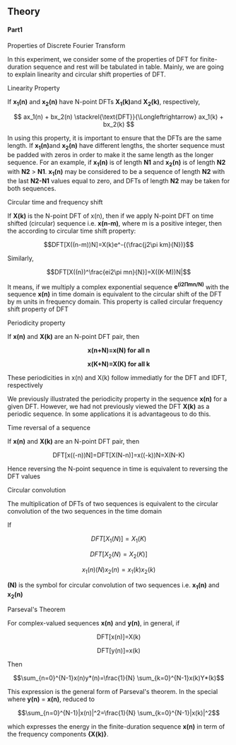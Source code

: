 ## Theory

#### Part1
                         
<p>Properties of Discrete Fourier Transform</p>
<p  class="heading-content">
In this experiment, we consider some of the properties of DFT for finite-duration sequence and rest will be tabulated in table. Mainly, we are going to explain linearity and circular shift properties of DFT.</p>
<p>Linearity Property</p>                            
<p>If <b>x<sub>1</sub>(n)</b> and <b>x<sub>2</sub>(n)</b> have N-point DFTs <b>X<sub>1</sub>(k)</b>and <b>X<sub>2</sub>(k)</b>, respectively,</p>

$$
ax_1(n) + bx_2(n) \stackrel{\text{DFT}}{\Longleftrightarrow} ax_1(k) + bx_2(k)
$$


<p  class="heading-content">In using this property, it is important to ensure that the DFTs are the same length. If <b>x<sub>1</sub>(n)</b>and <b>x<sub>2</sub>(n)</b> have different
lengths, the shorter sequence must be padded with zeros in order to make it the same length as the longer sequence. For an example, if <b>x<sub>1</sub>(n)</b> is of length <b>N1</b> and <b>x<sub>2</sub>(n)</b> is of length <b>N2</b> with <b>N2</b> > <b>N1</b>.
<b>x<sub>1</sub>(n)</b> may be considered to be a sequence of length <b>N2</b> with the last <b>N2-N1</b> values equal to zero, and DFTs of length <b>N2</b> may be taken for both sequences.</p>
<p  class="heading-content">Circular time and frequency shift</p>
<p  class="heading-content">If <b>X(k)</b> is the N-point DFT of x(n), then if we apply N-point DFT on time shifted 
(circular) sequence i.e. <b>x(n-m)</b>, where m is a positive integer, then the according to circular time shift property:</p>

$$DFT[X((n-m))N]=X(k)e^-{(\frac{j2\pi km}{N})}$$

<p>Similarly,</p>

$$DFT[X((n))^\frac{ei2\pi mn}{N}]=X((K-M))N|$$

<p  class="heading-content">It means, if we multiply a complex exponential sequence <b>e<sup>(i2&Pi;mn/N)</sup></b> with the sequence <b>x(n)</b> in
time domain is equivalent to the circular shift of the DFT by m units in frequency domain. This property is called circular frequency shift property of DFT</p>
<p>Periodicity property</p>
<p>If <b>x(n)</b> and <b>X(k)</b> are an N-point DFT pair, then</p>

<p><p style="text-align:center"><b>x(n+N)=x(N) for all n</b> </p>
<p><p style="text-align:center"><b>x(K+N)=X(K) for all k</b></p> 
<p>These periodicities in x(n) and X(k) follow immediatly for the DFT and IDFT, respectively</p>
<p>We previously illustrated the periodicity property in the sequence <b>x(n)</b> for a given DFT. However, we had not previously viewed the DFT <b>X(k)</b> as a periodic sequence. In some applications it is advantageous to do this.</p>
<p>Time reversal of a sequence</p>
<p>If <b>x(n)</b> and <b>X(k)</b> are an N-point DFT pair, then</p>
<p style="text-align:center">DFT[x((-n))N]=DFT[X(N-n)]=x((-k))N=X(N-K)</p>
<p>Hence reversing the N-point sequence in time is equivalent to reversing the DFT values</p>
<p>Circular convolution</p>
<p  class="heading-content">The multiplication of DFTs of two sequences is equivalent to the circular convolution of the two sequences in the time 
domain</p>
<p>If</p>

$$DFT[X_1(N)]=X_1(K)$$

$$DFT[X_2(N)=X_2(K)]$$

$$x_1(n)(N)x_2(n)=x_1(k)x_2(k)$$

<p><b>(N)</b> is the symbol for circular convolution of two sequences i.e. <b>x<sub>1</sub>(n)</b> and <b>x<sub>2</sub>(n)</b></p> 
<p>Parseval's Theorem</p>
<p>For complex-valued sequences <b>x(n)</b> and <b>y(n)</b>, in general, if</p>
<p style="text-align:center">DFT[x(n)]=X(k)</p>
<p style="text-align:center">DFT[y(n)]=x(k)</p>
<p>Then</p>

$$\sum_{n=0}^{N-1}x(n)y*(n)=\frac{1}{N} \sum_{k=0}^{N-1}x(k)Y*(k)$$

<p>This expression is the general form of Parseval's theorem. In the special where <b>y(n)</b> = <b>x(n)</b>, reduced to</p>

$$\sum_{n=0}^{N-1}|x(n)|^2=\frac{1}{N} \sum_{k=0}^{N-1}|x(k)|^2$$

<p>which expresses the energy in the finite-duration sequence <b>x(n)</b> in term of the frequency components <b>{X(k)}</b>.</p>
</div>


<script id="MathJax-script" async src="https://cdn.jsdelivr.net/npm/mathjax@3.2.2/es5/tex-mml-chtml.js"></script>    
